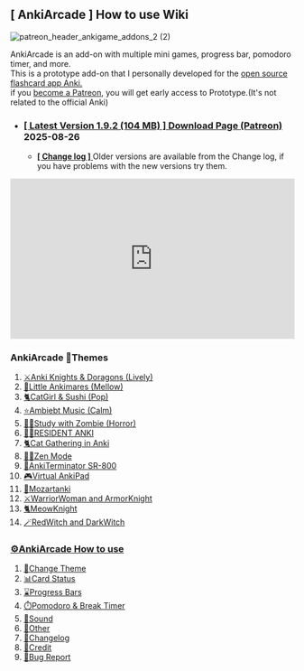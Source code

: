 
## \[ AnkiArcade ] How to use Wiki

![patreon_header_ankigame_addons_2 (2)](https://github.com/shigeyukey/AnkiArcade/assets/124401518/4dcc3e40-158d-4ccf-b1cf-5b97bdad0c4a)

AnkiArcade is an add-on with multiple mini games, progress bar, pomodoro timer, and more.<br>
This is a prototype add-on that I personally developed for the [open source flashcard app Anki.](https://apps.ankiweb.net/)<br>
if you [become a Patreon](https://www.patreon.com/Shigeyuki), you will get early access to Prototype.(It's not related to the official Anki)<br> 

<!-- * ### [ [ Latest Version v1.8.5  (95 MB) ]  Download Page (Patreon)](https://www.patreon.com/posts/ankiarcade-1-8-0-116494987?utm_medium=clipboard_copy&utm_source=copyLink&utm_campaign=postshare_creator&utm_content=join_link) 2024-11-26 -->

* ### [ [ Latest Version 1.9.2 (104 MB) ]  Download Page (Patreon)](https://www.patreon.com/posts/ankiarcade-v1-9-136548011?utm_medium=clipboard_copy&utm_source=copyLink&utm_campaign=postshare_creator&utm_content=join_link) 2025-08-26


  * [ **[ Change log ]** ](09.-Changelog.md)  Older versions are available from the Change log, if you have problems with the new versions try them.


<iframe src="https://www.youtube.com/embed/t50NZagCsYk?list=PLZhrgD6s-LFVsEhxRdEHf_OkGVe2YZfeo" frameborder="0" allow="accelerometer; autoplay; clipboard-write; encrypted-media; gyroscope; picture-in-picture" allowfullscreen style="aspect-ratio: 16/9; width: 100%;"></iframe>



<!-- 1. ### [ AnkiArcade 🎨Themes ](themes/00-index.md) -->
### AnkiArcade 🎨Themes
1. [⚔️Anki Knights & Doragons (Lively)](themes/01-anki-knights--doragons.md)
1. [💎Little Ankimares (Mellow)](themes/02-little-ankimares.md)
1. [🐈CatGirl & Sushi (Pop)](themes/03-catgirl--sushi.md)
1. [⭐Ambiebt Music (Calm)](themes/04-ambiebt-music.md)
1. [🧟‍♀Study with Zombie (Horror)](themes/05-study-with-zombie.md)
1. [🧟‍♀RESIDENT ANKI](themes/06-resident-anki.md)
1. [🐈️Cat Gathering in Anki](themes/07-️cat-gathering-in-anki.md)
1. [🧘‍♀️Zen Mode](themes/08-️zen-mode.md)
1. [🤖AnkiTerminator SR-800](themes/09-ankiterminator-sr-800.md)
1. [🎮Virtual AnkiPad](themes/10-virtual-ankipad.md)
1. [🎵Mozartanki](themes/11-mozartanki.md)
1. [⚔️WarriorWoman and ArmorKnight](themes/12-warriorwoman.md)
1. [🐈MeowKnight](themes/13-meowknight.md)
1. [🪄RedWitch and DarkWitch](themes/14-redwitch.md)

### [ ⚙️AnkiArcade How to use ](how-to-use.md)
1. [🎨Change Theme](02.-Change-Theme.md)
1. [📊Card Status](03.-Card-status.md)
1. [⌛️Progress Bars](04.-Progress-Bars.md)
1. [⏱️Pomodoro & Break Timer](05.-Pomodoro-&-Break-Timer.md)
1. [🎵Sound](06.-Sound.md)
1. [📂Other](08.-Other.md)
1. [📝Changelog](09.-Changelog.md)
1. [💖Credit](98.-Credit.md)
1. [🚨Bug Report](99.-Bug-Report.md)